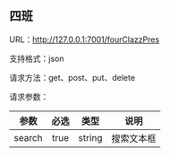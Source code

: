 ## 四班

URL：http://127.0.0.1:7001/fourClazzPres

支持格式：json

请求方法：get、post、put、delete

请求参数：

参数| 必选 | 类型 | 说明
:-: | :-: | :-: | :-: 
search | true | string | 搜索文本框